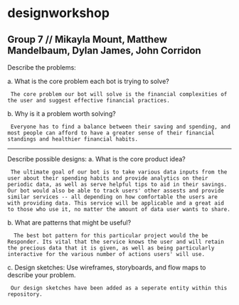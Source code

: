 # designworkshop
Group 7 // Mikayla Mount, Matthew Mandelbaum, Dylan James, John Corridon 
---------------------------------------------------------------------------
Describe the problems:

a. What is the core problem each bot is trying to solve?

     The core problem our bot will solve is the financial complexities of the user and suggest effective financial practices. 
     
b. Why is it a problem worth solving?

     Everyone has to find a balance between their saving and spending, and most people can afford to have a greater sense of their financial standings and healthier financial habits. 
     
-------------------------------------------------------------------------------------------------------------------------------------     
Describe possible designs: 
a. What is the core product idea?

     The ultimate goal of our bot is to take various data inputs from the user about their spending habits and provide analytics on their periodic data, as well as serve helpful tips to aid in their savings. Our bot would also be able to track users' other assests and provide similar services -- all depending on how comfortable the users are with providing data. This service will be applicable and a great aid to those who use it, no matter the amount of data user wants to share. 
  
b. What are patterns that might be useful?

      The best bot pattern for this particular project would the be Responder. Its vital that the service knows the user and will retain the precious data that it is given, as well as being particularly interactive for the various number of actions users' will use.
  
c. Design sketches: Use wireframes, storyboards, and flow maps to describe your problem.

     Our design sketches have been added as a seperate entity within this repository. 

